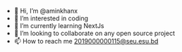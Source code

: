 - 👋 Hi, I’m @aminkhanx
- 👀 I’m interested in coding
- 🌱 I’m currently learning NextJs
- 💞️ I’m looking to collaborate on any open source project
- 📫 How to reach me 2019000000115@seu.esu.bd

<!---
aminkhanx/aminkhanx is a ✨ special ✨ repository because its `README.md` (this file) appears on your GitHub profile.
You can click the Preview link to take a look at your changes.
--->

